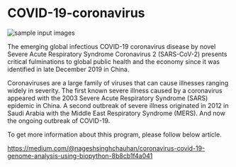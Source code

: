 # COVID-19-coronavirus

![sample input images](https://github.com/nageshsinghc4/COVID-19-coronavirus/blob/master/coronavirus-4833754_1920.jpg)

The emerging global infectious COVID-19 coronavirus disease by novel Severe Acute Respiratory Syndrome Coronavirus 2 (SARS-CoV-2) presents critical fulminations to global public health and the economy since it was identified in late December 2019 in China.

Coronaviruses are a large family of viruses that can cause illnesses ranging widely in severity. The first known severe illness caused by a coronavirus appeared with the 2003 Severe Acute Respiratory Syndrome (SARS) epidemic in China. A second outbreak of severe illness originated in 2012 in Saudi Arabia with the Middle East Respiratory Syndrome (MERS). And now the ongoing outbreak of COVID-19.

To get more information about thhis program, please follow below article.

https://medium.com/@nageshsinghchauhan/coronavirus-covid-19-genome-analysis-using-biopython-8b8cb1f4a041
